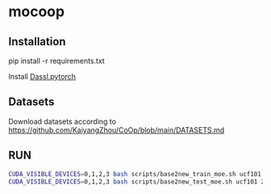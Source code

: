 # mocoop
## Installation
pip install -r requirements.txt

Install [Dassl.pytorch](https://github.com/KaiyangZhou/Dassl.pytorch)

## Datasets
Download datasets according to https://github.com/KaiyangZhou/CoOp/blob/main/DATASETS.md

## RUN
```bash
CUDA_VISIBLE_DEVICES=0,1,2,3 bash scripts/base2new_train_moe.sh ucf101 2 vit_b16_c4_ep50_batch32_cls_t2t_10_wcl_25_g1_b_lr32 $exp
CUDA_VISIBLE_DEVICES=0,1,2,3 bash scripts/base2new_test_moe.sh ucf101 2 vit_b16_c4_ep50_batch32_cls_t2t_10_wcl_25_g1_b_lr32 50 $exp
```
